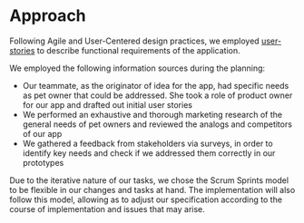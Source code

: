 # Approach

Following Agile and User-Centered design practices, we employed [user-stories][user-stories] to describe functional
requirements of the application.

We employed the following information sources during the planning:

- Our teammate, as the originator of idea for the app, had specific needs as pet owner that could be addressed. 
She took a role of product owner for our app and drafted out initial user stories
- We performed an exhaustive and thorough marketing research of the general needs of pet owners and reviewed
the analogs and competitors of our app
- We gathered a feedback from stakeholders via surveys, in order to identify key needs and check if we addressed
them correctly in our prototypes

Due to the iterative nature of our tasks, we chose the Scrum Sprints model to be flexible in our changes and tasks
at hand. The implementation will also follow this model, allowing as to adjust our specification according to the 
course of implementation and issues that may arise.


[user-stories]: https://www.atlassian.com/agile/project-management/user-stories